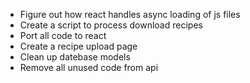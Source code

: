 * Figure out how react handles async loading of js files
* Create a script to process download recipes
* Port all code to react
* Create a recipe upload page
* Clean up datebase models
* Remove all unused code from api